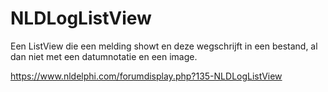 # NLDLogListView
Een ListView die een melding showt en deze wegschrijft in een bestand, al dan niet met een datumnotatie en een image.

https://www.nldelphi.com/forumdisplay.php?135-NLDLogListView

